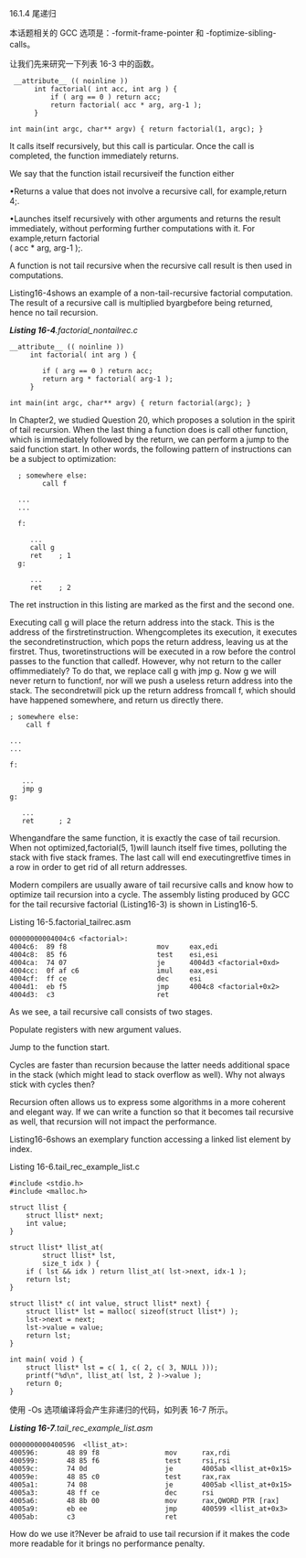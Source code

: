 16.1.4 尾递归

本话题相关的 GCC 选项是：-formit-frame-pointer 和 -foptimize-sibling-calls。

让我们先来研究一下列表 16-3 中的函数。

```
 __attribute__ (( noinline ))
      int factorial( int acc, int arg ) {
          if ( arg == 0 ) return acc;
          return factorial( acc * arg, arg-1 );
      }

int main(int argc, char** argv) { return factorial(1, argc); }
```

It calls itself recursively, but this call is particular. Once the call is completed, the function immediately returns.

We say that the function istail recursiveif the function either

•Returns a value that does not involve a recursive call, for example,return 4;.

•Launches itself recursively with other arguments and returns the result immediately, without performing further computations with it. For example,return factorial  
 \( acc \* arg, arg-1 \);.

A function is not tail recursive when the recursive call result is then used in computations.

Listing16-4shows an example of a non-tail-recursive factorial computation. The result of a recursive call is multiplied byargbefore being returned, hence no tail recursion.

_**Listing 16-4**.factorial\_nontailrec.c_

```
__attribute__ (( noinline ))
     int factorial( int arg ) {

        if ( arg == 0 ) return acc;
        return arg * factorial( arg-1 );
     }

int main(int argc, char** argv) { return factorial(argc); }
```

In Chapter2, we studied Question 20, which proposes a solution in the spirit of tail recursion. When the last thing a function does is call other function, which is immediately followed by the return, we can perform a jump to the said function start. In other words, the following pattern of instructions can be a subject to optimization:

```
  ; somewhere else:
        call f

  ...
  ...

  f:

     ...
     call g
     ret    ; 1
  g:

     ...
     ret    ; 2
```

The ret instruction in this listing are marked as the first and the second one.

Executing call g will place the return address into the stack. This is the address of the firstretinstruction. Whengcompletes its execution, it executes the secondretinstruction, which pops the return address, leaving us at the firstret. Thus, tworetinstructions will be executed in a row before the control passes to the function that calledf. However, why not return to the caller offimmediately? To do that, we replace call g with jmp g. Now g we will never return to functionf, nor will we push a useless return address into the stack. The secondretwill pick up the return address fromcall f, which should have happened somewhere, and return us directly there.

```
; somewhere else:
    call f

...
...

f:

   ...
   jmp g
g:

   ...
   ret      ; 2
```

Whengandfare the same function, it is exactly the case of tail recursion. When not optimized,factorial\(5, 1\)will launch itself five times, polluting the stack with five stack frames. The last call will end executingretfive times in a row in order to get rid of all return addresses.

Modern compilers are usually aware of tail recursive calls and know how to optimize tail recursion into a cycle. The assembly listing produced by GCC for the tail recursive factorial \(Listing16-3\) is shown in Listing16-5.

Listing 16-5.factorial\_tailrec.asm

```
00000000004004c6 <factorial>:
4004c6:  89 f8                      mov     eax,edi
4004c8:  85 f6                      test    esi,esi
4004ca:  74 07                      je      4004d3 <factorial+0xd>
4004cc:  0f af c6                   imul    eax,esi
4004cf:  ff ce                      dec     esi
4004d1:  eb f5                      jmp     4004c8 <factorial+0x2>
4004d3:  c3                         ret
```

As we see, a tail recursive call consists of two stages.

Populate registers with new argument values.

Jump to the function start.

Cycles are faster than recursion because the latter needs additional space in the stack \(which might lead to stack overflow as well\). Why not always stick with cycles then?

Recursion often allows us to express some algorithms in a more coherent and elegant way. If we can write a function so that it becomes tail recursive as well, that recursion will not impact the performance.

Listing16-6shows an exemplary function accessing a linked list element by index.

Listing 16-6.tail\_rec\_example\_list.c

```
#include <stdio.h>
#include <malloc.h>

struct llist {
    struct llist* next;
    int value;
}

struct llist* llist_at(
        struct llist* lst,
        size_t idx ) {
    if ( lst && idx ) return llist_at( lst->next, idx-1 );
    return lst;
}

struct llist* c( int value, struct llist* next) {
    struct llist* lst = malloc( sizeof(struct llist*) );
    lst->next = next;
    lst->value = value;
    return lst;
}

int main( void ) {
    struct llist* lst = c( 1, c( 2, c( 3, NULL )));
    printf("%d\n", llist_at( lst, 2 )->value );
    return 0;
}
```

使用 -Os 选项编译将会产生非递归的代码，如列表 16-7 所示。

_**Listing 16-7**.tail\_rec\_example\_list.asm_

```
0000000000400596  <llist_at>:
400596:       48 89 f8                mov      rax,rdi
400599:       48 85 f6                test     rsi,rsi
40059c:       74 0d                   je       4005ab <llist_at+0x15>
40059e:       48 85 c0                test     rax,rax
4005a1:       74 08                   je       4005ab <llist_at+0x15>
4005a3:       48 ff ce                dec      rsi
4005a6:       48 8b 00                mov      rax,QWORD PTR [rax]
4005a9:       eb ee                   jmp      400599 <llist_at+0x3>
4005ab:       c3                      ret
```

How do we use it?Never be afraid to use tail recursion if it makes the code more readable for it brings no performance penalty.

